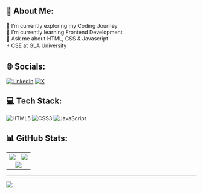 ## 💫 About Me:
🔭 I’m currently exploring my Coding Journey<br>🌱 I’m currently learning Frontend Development<br>💬 Ask me about HTML, CSS & Javascript<br>⚡ CSE at GLA University


## 🌐 Socials:
[![LinkedIn](https://img.shields.io/badge/LinkedIn-%230077B5.svg?logo=linkedin&logoColor=white)](https://linkedin.com/in/ayushyadavz) [![X](https://img.shields.io/badge/X-black.svg?logo=X&logoColor=white)](https://x.com/ayushyadavz) 

## 💻 Tech Stack:
![HTML5](https://img.shields.io/badge/html5-%23E34F26.svg?style=for-the-badge&logo=html5&logoColor=white) ![CSS3](https://img.shields.io/badge/css3-%231572B6.svg?style=for-the-badge&logo=css3&logoColor=white) ![JavaScript](https://img.shields.io/badge/javascript-%23323330.svg?style=for-the-badge&logo=javascript&logoColor=%23F7DF1E)
## 📊 GitHub Stats:

<table>
  <tr>
    <td>
      <img src="https://github-readme-stats.vercel.app/api?username=ayushyadavz&theme=nightowl&hide_border=false&include_all_commits=false&count_private=false" />
    </td>
    <td>
      <img src="https://github-readme-streak-stats.herokuapp.com/?user=ayushyadavz&theme=nightowl&hide_border=false" />
    </td>
  </tr>
  <tr>
    <td colspan="2" align="center">
      <img src="https://github-readme-stats.vercel.app/api/top-langs/?username=ayushyadavz&theme=nightowl&hide_border=false&include_all_commits=false&count_private=false&layout=compact" />
    </td>
  </tr>
</table>

---
[![](https://visitcount.itsvg.in/api?id=ayushyadavz&icon=0&color=0)](https://visitcount.itsvg.in)
